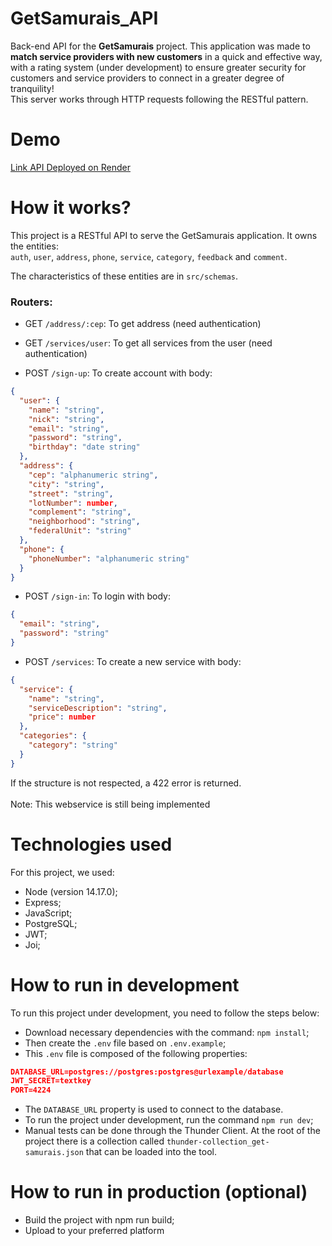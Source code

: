 # GetSamurais_API

Back-end API for the <strong>GetSamurais</strong> project. This application was made to <strong>match service providers with new customers</strong> in a quick and effective way, with a rating system (under development) to ensure greater security for customers and service providers to connect in a greater degree of tranquility! </br>
This server works through HTTP requests following the RESTful pattern.

# Demo

[Link API Deployed on Render](https://getsamurais-api-yfbn.onrender.com)

# How it works?

This project is a RESTful API to serve the GetSamurais application. It owns the entities: </br>
`auth`, `user`, `address`, `phone`, `service`, `category`, `feedback` and `comment`.

The characteristics of these entities are in `src/schemas`.

### Routers:

- GET `/address/:cep`: To get address (need authentication)

- GET `/services/user`: To get all services from the user (need authentication)

- POST `/sign-up`: To create account with body:

```json
{
  "user": {
    "name": "string",
    "nick": "string",
    "email": "string",
    "password": "string",
    "birthday": "date string"
  },
  "address": {
    "cep": "alphanumeric string",
    "city": "string",
    "street": "string",
    "lotNumber": number,
    "complement": "string",
    "neighborhood": "string",
    "federalUnit": "string"
  },
  "phone": {
    "phoneNumber": "alphanumeric string"
  }
}
```

- POST `/sign-in`: To login with body:

```json
{
  "email": "string",
  "password": "string"
}
```

- POST `/services`: To create a new service with body:

```json
{
  "service": {
    "name": "string",
    "serviceDescription": "string",
    "price": number
  },
  "categories": {
    "category": "string"
  }
}
```

If the structure is not respected, a 422 error is returned.</br></br>
Note: This webservice is still being implemented

# Technologies used

For this project, we used:

- Node (version 14.17.0);
- Express;
- JavaScript;
- PostgreSQL;
- JWT;
- Joi;

# How to run in development

To run this project under development, you need to follow the steps below:

- Download necessary dependencies with the command: `npm install`;
- Then create the `.env` file based on `.env.example`;
- This `.env` file is composed of the following properties:

```json
DATABASE_URL=postgres://postgres:postgres@urlexample/database
JWT_SECRET=textkey
PORT=4224
```

- The `DATABASE_URL` property is used to connect to the database.
- To run the project under development, run the command `npm run dev`;
- Manual tests can be done through the Thunder Client. At the root of the project there is a collection called `thunder-collection_get-samurais.json` that can be loaded into the tool.

# How to run in production (optional)

- Build the project with npm run build;
- Upload to your preferred platform

